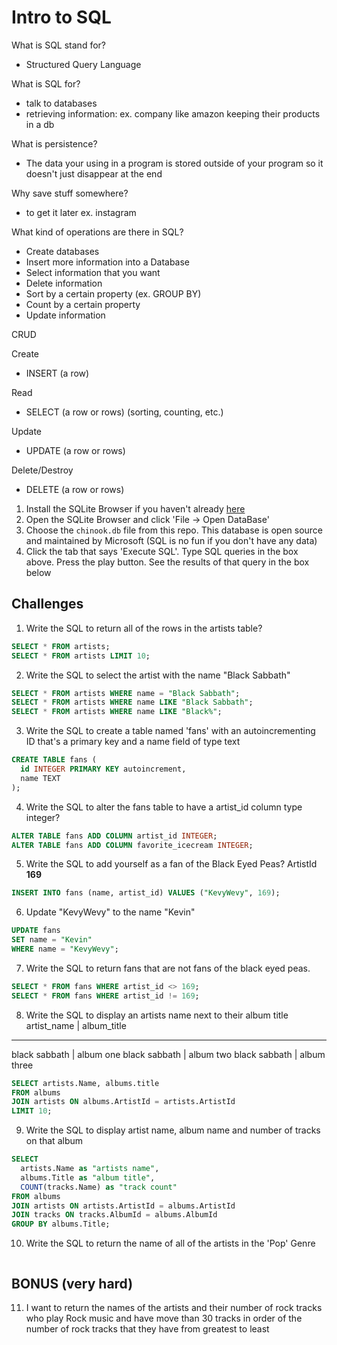 # Intro to SQL

What is SQL stand for?
- Structured Query Language

What is SQL for?
- talk to databases
- retrieving information: ex. company like amazon keeping their products in a db

What is persistence?
- The data your using in a program is stored outside of your program so it doesn't just disappear at the end

Why save stuff somewhere?
- to get it later
ex. instagram

What kind of operations are there in SQL?
- Create databases
- Insert more information into a Database
- Select information that you want
- Delete information
- Sort by a certain property (ex. GROUP BY)
- Count by a certain property
- Update information

CRUD

Create
- INSERT (a row)

Read
- SELECT (a row or rows)
(sorting, counting, etc.)

Update
- UPDATE (a row or rows)

Delete/Destroy
- DELETE (a row or rows)















1. Install the SQLite Browser if you haven't already [here](http://sqlitebrowser.org/)
2. Open the SQLite Browser and click 'File -> Open DataBase'
3. Choose the `chinook.db` file from this repo. This database is open source and maintained by Microsoft (SQL is no fun if you don't have any data)
4. Click the tab that says 'Execute SQL'. Type SQL queries in the box above. Press the play button. See the results of that query in the box below

## Challenges

1. Write the SQL to return all of the rows in the artists table?

```SQL
SELECT * FROM artists;
SELECT * FROM artists LIMIT 10;
```

2. Write the SQL to select the artist with the name "Black Sabbath"

```SQL
SELECT * FROM artists WHERE name = "Black Sabbath";
SELECT * FROM artists WHERE name LIKE "Black Sabbath";
SELECT * FROM artists WHERE name LIKE "Black%";
```

3. Write the SQL to create a table named 'fans' with an autoincrementing ID that's a primary key and a name field of type text

```sql
CREATE TABLE fans (
  id INTEGER PRIMARY KEY autoincrement,
  name TEXT
);
```

4. Write the SQL to alter the fans table to have a artist_id column type integer?

```sql
ALTER TABLE fans ADD COLUMN artist_id INTEGER;
ALTER TABLE fans ADD COLUMN favorite_icecream INTEGER;
```

5. Write the SQL to add yourself as a fan of the Black Eyed Peas? ArtistId **169**

```sql
INSERT INTO fans (name, artist_id) VALUES ("KevyWevy", 169);
```

6. Update "KevyWevy" to the name "Kevin"

```sql
UPDATE fans
SET name = "Kevin"
WHERE name = "KevyWevy";
```

<!-- 6. Check out the [Faker gem](https://github.com/stympy/faker). `gem install faker`, open up irb, run `require 'faker'` and then generate a fake name for yourself using `Faker::Name.name`. How would you update your name in the fans table to be your new name?

   ```sql

   ``` -->

7. Write the SQL to return fans that are not fans of the black eyed peas.

```sql
SELECT * FROM fans WHERE artist_id <> 169;
SELECT * FROM fans WHERE artist_id != 169;
```

8. Write the SQL to display an artists name next to their album title
artist_name     | album_title
----------------------------------
black sabbath   | album one
black sabbath   | album two
black sabbath   | album three

```sql
SELECT artists.Name, albums.title
FROM albums
JOIN artists ON albums.ArtistId = artists.ArtistId
LIMIT 10;
```

9. Write the SQL to display artist name, album name and number of tracks on that album

```sql
SELECT
  artists.Name as "artists name",
  albums.Title as "album title",
  COUNT(tracks.Name) as "track count"
FROM albums
JOIN artists ON artists.ArtistId = albums.ArtistId
JOIN tracks ON tracks.AlbumId = albums.AlbumId
GROUP BY albums.Title;
```

10. Write the SQL to return the name of all of the artists in the 'Pop' Genre

```sql

```

## BONUS (very hard)

11. I want to return the names of the artists and their number of rock tracks
    who play Rock music
    and have move than 30 tracks
    in order of the number of rock tracks that they have
    from greatest to least

```sql

```
